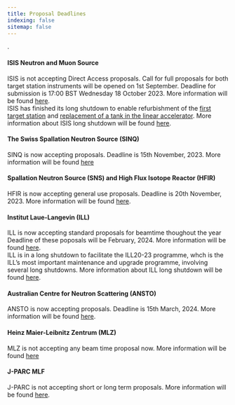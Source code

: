 ```yaml
---
title: Proposal Deadlines
indexing: false
sitemap: false
---
```


.

#### ISIS Neutron and Muon Source
ISIS is not accepting Direct Access proposals.  Call for full proposals for both  target station instruments will be opened on 1st September. Deadline for submission is 17:00 BST Wednesday 18 October 2023. More information will be found [here](https://www.isis.stfc.ac.uk/Pages/Apply-for-beamtime.aspx).\
ISIS has finished its long shutdown to enable refurbishment of the [first target station](https://www.isis.stfc.ac.uk/Pages/Target-Station-1.aspx) and [replacement of a tank in the linear accelerator](https://www.isis.stfc.ac.uk/Pages/TH_LinacTank4_beadpull.aspx). More information about ISIS long shutdown will be found [here](https://www.isis.stfc.ac.uk/Pages/For-Users.aspx).


#### The Swiss Spallation Neutron Source (SINQ)
SINQ is now accepting proposals. Deadline is 15th November, 2023. More information will be found [here](https://www.psi.ch/en/sinq)


#### Spallation Neutron Source (SNS) and High Flux Isotope Reactor (HFIR)
HFIR  is now accepting general use proposals.  Deadline is 20th  November, 2023. More information will be found [here](https://neutrons.ornl.gov/users/proposal-calls).


#### Institut Laue-Langevin (ILL)
ILL is now accepting standard proposals for beamtime thoughout the year Deadline of these poposals will be February, 2024. More information will be found [here](https://www.ill.eu/users/applying-for-beamtime/proposal-submission).\
ILL is in a long shutdown to facilitate the ILL20-23 programme, whch is the ILL’s most important maintenance and upgrade programme, involving several long shutdowns. More information about ILL long shutdown will be found [here](https://www.ill.eu/users/instruments/modernisation-programmes/ill2023).


#### Australian Centre for Neutron Scattering (ANSTO)
ANSTO is now accepting proposals. Deadline is 15th March, 2024. More information will be found [here](https://www.ansto.gov.au/our-facilities/australian-centre-for-neutron-scattering/call-for-proposals).


#### Heinz Maier-Leibnitz Zentrum (MLZ)
MLZ is not accepting any beam time proposal now. More information will be found [here](https://mlz-garching.de/user-office)

#### J-PARC MLF
J-PARC is not accepting short or long term proposals.  More information will be found [here](https://mlfinfo.jp/en/user/proposals/#short-term).






